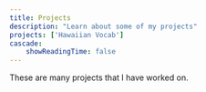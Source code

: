 ```yaml
---
title: Projects
description: "Learn about some of my projects"
projects: ['Hawaiian Vocab']
cascade: 
    showReadingTime: false
---
```


These are many projects that I have worked on.